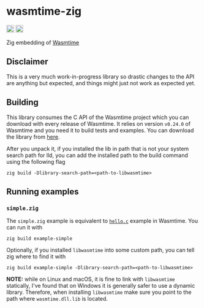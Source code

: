 # wasmtime-zig
[<img alt="github" src="https://img.shields.io/badge/github-kubkon/wasmtime--zig-8da0cb?style=for-the-badge&labelColor=555555&logo=github" height="20">](https://github.com/kubkon/wasmtime-zig)
[<img alt="build status" src="https://img.shields.io/github/workflow/status/kubkon/wasmtime-zig/CI/master?style=for-the-badge" height="20">](https://github.com/kubkon/wasmtime-zig/actions?query=branch%3Amaster)

Zig embedding of [Wasmtime]

[Wasmtime]: https://github.com/bytecodealliance/wasmtime

## Disclaimer

This is a very much work-in-progress library so drastic changes to the API are anything
but expected, and things might just not work as expected yet.

## Building

This library consumes the C API of the Wasmtime project which you can download with every release of
Wasmtime. It relies on version `v0.24.0` of Wasmtime and you need it to build tests and examples.
You can download the library from [here].

After you unpack it, if you installed the lib in path that is not your system search path for lld,
you can add the installed path to the build command using the following flag

```
zig build -Dlibrary-search-path=<path-to-libwasmtime>
```

[here]: https://github.com/bytecodealliance/wasmtime/releases/tag/v0.24.0

## Running examples

### `simple.zig`

The `simple.zig` example is equivalent to [`hello.c`] example in Wasmtime. You can run it with

```
zig build example-simple
```

Optionally, if you installed `libwasmtime` into some custom path, you can tell zig where to find it
with

```
zig build example-simple -Dlibrary-search-path=<path-to-libwasmtime>
```

[`hello.c`]: https://github.com/bytecodealliance/wasmtime/blob/master/examples/hello.c

**NOTE:** while on Linux and macOS, it is fine to link with `libwasmtime` statically, I've found that
on Windows it is generally safer to use a dynamic library. Therefore, when installing `libwasmtime` make
sure you point to the path where `wasmtime.dll.lib` is located.
